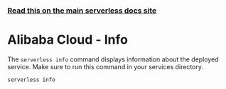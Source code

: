 <!--
title: Alibaba Cloud Function Compute Serverless info command
menuText: info
menuOrder: 5
description: Get information about your deployed service
layout: Doc
-->

<!-- DOCS-SITE-LINK:START automatically generated  -->

### [Read this on the main serverless docs site](https://www.serverless.com/framework/docs/providers/aliyun/cli-reference/info)

<!-- DOCS-SITE-LINK:END -->

# Alibaba Cloud - Info

The `serverless info` command displays information about the deployed service. Make sure to run this command in your services directory.

```bash
serverless info
```
